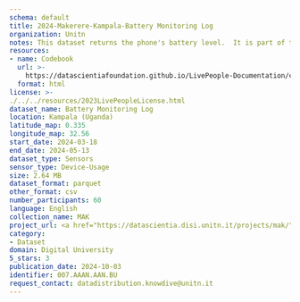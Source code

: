 ```yaml
---
schema: default
title: 2024-Makerere-Kampala-Battery Monitoring Log
organization: Unitn
notes: This dataset returns the phone's battery level.  It is part of the Makerere data collection, which contains data about the everyday life activities of students coming from Makerere University located in Uganda. The data were collected via questionnaires, data coming from 30 smartphone sensors associated to thousand self-reported annotations over a period of 8 weeks.data coming from 27 smartphone sensors associated to thousand self-reported annotations over a period of 4 weeks.
resources:
- name: Codebook
  url: >-
    https://datascientiafoundation.github.io/LivePeople-Documentation/codebooks/2024-MAK-Kampala-batterylevel.html
  format: html
license: >-
./../../resources/2023LivePeopleLicense.html
dataset_name: Battery Monitoring Log
location: Kampala (Uganda)
latitude_map: 0.335
longitude_map: 32.56
start_date: 2024-03-18
end_date: 2024-05-13
dataset_type: Sensors
sensor_type: Device-Usage
size: 2.64 MB
dataset_format: parquet
other_format: csv
number_participants: 60
language: English
collection_name: MAK
project_url: <a href="https://datascientia.disi.unitn.it/projects/mak/">https://datascientia.disi.unitn.it/projects/mak/</a>
category:
- Dataset
domain: Digital University
5_stars: 3
publication_date: 2024-10-03
identifier: 007.AAAN.AAN.BU
request_contact: datadistribution.knowdive@unitn.it
---
```


